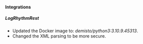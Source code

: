
#### Integrations
##### LogRhythmRest
- Updated the Docker image to: *demisto/python3:3.10.9.45313*.
- Changed the XML parsing to be more secure.
